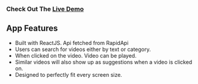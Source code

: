 


### Check Out The [Live Demo](https://michaelly-yt.netlify.app/)

## App Features
- Built with ReactJS. Api fetched from RapidApi
- Users can search for videos either by text or category.
- When clicked on the video. Video can be played.
- Similar videos will also show up as suggestions when a video is clicked on.
- Designed to perfectly fit every screen size.




